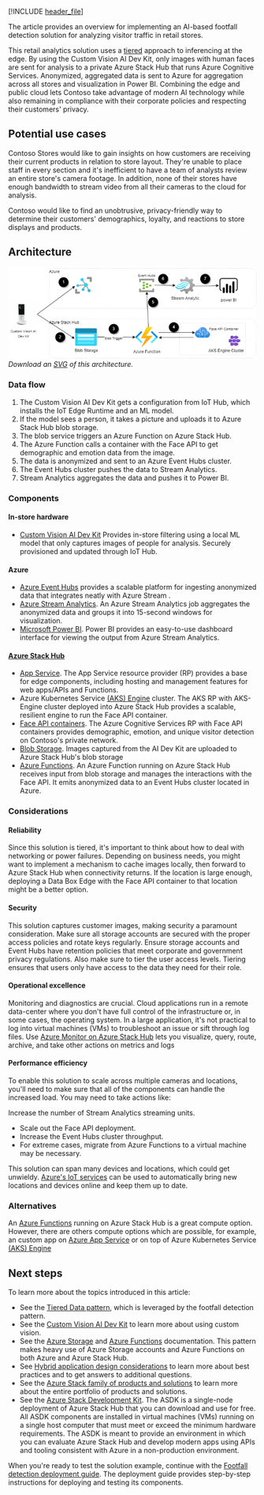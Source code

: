 [!INCLUDE [header_file](../../../includes/sol-idea-header.md)]

The article provides an overview for implementing an AI-based footfall detection solution for analyzing visitor traffic in retail stores.

This retail analytics solution uses a [tiered](https://docs.microsoft.com/hybrid/app-solutions/pattern-tiered-data-analytics) approach to inferencing at the edge. By using the Custom Vision AI Dev Kit, only images with human faces are sent for analysis to a private Azure Stack Hub that runs Azure Cognitive Services. Anonymized, aggregated data is sent to Azure for aggregation across all stores and visualization in Power BI. Combining the edge and public cloud lets Contoso take advantage of modern AI technology while also remaining in compliance with their corporate policies and respecting their customers' privacy.

## Potential use cases

Contoso Stores would like to gain insights on how customers are receiving their current products in relation to store layout. They're unable to place staff in every section and it's inefficient to have a team of analysts review an entire store's camera footage. In addition, none of their stores have enough bandwidth to stream video from all their cameras to the cloud for analysis.

Contoso would like to find an unobtrusive, privacy-friendly way to determine their customers' demographics, loyalty, and reactions to store displays and products.

## Architecture

![Architecture diagram](../media/hybrid-footfall-detection-pattern.png)  
_Download an [SVG](../media/hybrid-footfall-detection-pattern.svg) of this architecture._

### Data flow

1. The Custom Vision AI Dev Kit gets a configuration from IoT Hub, which installs the IoT Edge Runtime and an ML model.
2. If the model sees a person, it takes a picture and uploads it to Azure Stack Hub blob storage.
3. The blob service triggers an Azure Function on Azure Stack Hub.
4. The Azure Function calls a container with the Face API to get demographic and emotion data from the image.
5. The data is anonymized and sent to an Azure Event Hubs cluster.
6. The Event Hubs cluster pushes the data to Stream Analytics.
7. Stream Analytics aggregates the data and pushes it to Power BI.

### Components

#### In-store hardware

- [Custom Vision AI Dev Kit](https://azure.github.io/Vision-AI-DevKit-Pages/) Provides in-store filtering using a local ML model that only captures images of people for analysis. Securely provisioned and updated through IoT Hub.

#### Azure

- [Azure Event Hubs](https://docs.microsoft.com/azure/event-hubs/) provides a scalable platform for ingesting anonymized data that integrates neatly with Azure Stream .
- [Azure Stream Analytics](https://docs.microsoft.com/azure/stream-analytics/). An Azure Stream Analytics job aggregates the anonymized data and groups it into 15-second windows for visualization.
- [Microsoft Power BI](https://powerbi.microsoft.com/). Power BI provides an easy-to-use dashboard interface for viewing the output from Azure Stream Analytics.

#### [Azure Stack Hub](https://docs.microsoft.com/azure-stack/operator/azure-stack-overview)

- [App Service](/azure-stack/operator/azure-stack-app-service-overview). The App Service resource provider (RP) provides a base for edge components, including hosting and management features for web apps/APIs and Functions.
- Azure Kubernetes Service [(AKS) Engine](https://github.com/Azure/aks-engine) cluster. The AKS RP with AKS-Engine cluster deployed into Azure Stack Hub provides a scalable, resilient engine to run the Face API container.
- [Face API containers](https://docs.microsoft.com/azure/cognitive-services/face/face-how-to-install-containers). The Azure Cognitive Services RP with Face API containers provides demographic, emotion, and unique visitor detection on Contoso's private network.
- [Blob Storage](https://docs.microsoft.com/azure-stack/user/azure-stack-storage-overview). Images captured from the AI Dev Kit are uploaded to Azure Stack Hub's blob storage
- [Azure Functions](https://docs.microsoft.com/azure-stack/operator/azure-stack-app-service-overview). An Azure Function running on Azure Stack Hub receives input from blob storage and manages the interactions with the Face API. It emits anonymized data to an Event Hubs cluster located in Azure.

### Considerations

#### Reliability

Since this solution is tiered, it's important to think about how to deal with networking or power failures. Depending on business needs, you might want to implement a mechanism to cache images locally, then forward to Azure Stack Hub when connectivity returns. If the location is large enough, deploying a Data Box Edge with the Face API container to that location might be a better option.

#### Security

This solution captures customer images, making security a paramount consideration. Make sure all storage accounts are secured with the proper access policies and rotate keys regularly. Ensure storage accounts and Event Hubs have retention policies that meet corporate and government privacy regulations. Also make sure to tier the user access levels. Tiering ensures that users only have access to the data they need for their role.

#### Operational excellence

Monitoring and diagnostics are crucial. Cloud applications run in a remote data-center where you don't have full control of the infrastructure or, in some cases, the operating system. In a large application, it's not practical to log into virtual machines (VMs) to troubleshoot an issue or sift through log files. Use [Azure Monitor on Azure Stack Hub](https://docs.microsoft.com/azure-stack/user/azure-stack-metrics-azure-data) lets you visualize, query, route, archive, and take other actions on metrics and logs

#### Performance efficiency

To enable this solution to scale across multiple cameras and locations, you'll need to make sure that all of the components can handle the increased load. You may need to take actions like:

Increase the number of Stream Analytics streaming units.

- Scale out the Face API deployment.
- Increase the Event Hubs cluster throughput.
- For extreme cases, migrate from Azure Functions to a virtual machine may be necessary.

This solution can span many devices and locations, which could get unwieldy. [Azure's IoT services](https://docs.microsoft.com/azure/iot-fundamentals/) can be used to automatically bring new locations and devices online and keep them up to date.

### Alternatives

An [Azure Functions](https://docs.microsoft.com/azure-stack/operator/azure-stack-app-service-overview) running on Azure Stack Hub is a great compute option. However, there are others compute options which are possible, for example, an custom app on [Azure App Service](https://docs.microsoft.com/azure-stack/operator/azure-stack-app-service-deploy) or on top of Azure Kubernetes Service [(AKS) Engine](https://github.com/Azure/aks-engine)

## Next steps

To learn more about the topics introduced in this article:

- See the [Tiered Data pattern](https://docs.microsoft.com/hybrid/app-solutions/pattern-tiered-data-analytics), which is leveraged by the footfall detection pattern.
- See the [Custom Vision AI Dev Kit](https://azure.github.io/Vision-AI-DevKit-Pages/) to learn more about using custom vision.
- See the [Azure Storage](https://docs.microsoft.com/azure/storage/) and [Azure Functions](https://docs.microsoft.com/azure/azure-functions/) documentation. This pattern makes heavy use of Azure Storage accounts and Azure Functions on both Azure and Azure Stack Hub.
- See [Hybrid application design considerations](https://docs.microsoft.com/hybrid/app-solutions/overview-app-design-considerations) to learn more about best practices and to get answers to additional questions.
- See the [Azure Stack family of products and solutions](https://docs.microsoft.com/azure-stack) to learn more about the entire portfolio of products and solutions.
- See the [Azure Stack Development Kit](https://docs.microsoft.com/azure-stack/asdk). The ASDK is a single-node deployment of Azure Stack Hub that you can download and use for free. All ASDK components are installed in virtual machines (VMs) running on a single host computer that must meet or exceed the minimum hardware requirements. The ASDK is meant to provide an environment in which you can evaluate Azure Stack Hub and develop modern apps using APIs and tooling consistent with Azure in a non-production environment.

When you're ready to test the solution example, continue with the [Footfall detection deployment guide](/azure/architecture/hybrid/deployments/solution-deployment-guide-retail-footfall-detection). The deployment guide provides step-by-step instructions for deploying and testing its components.
